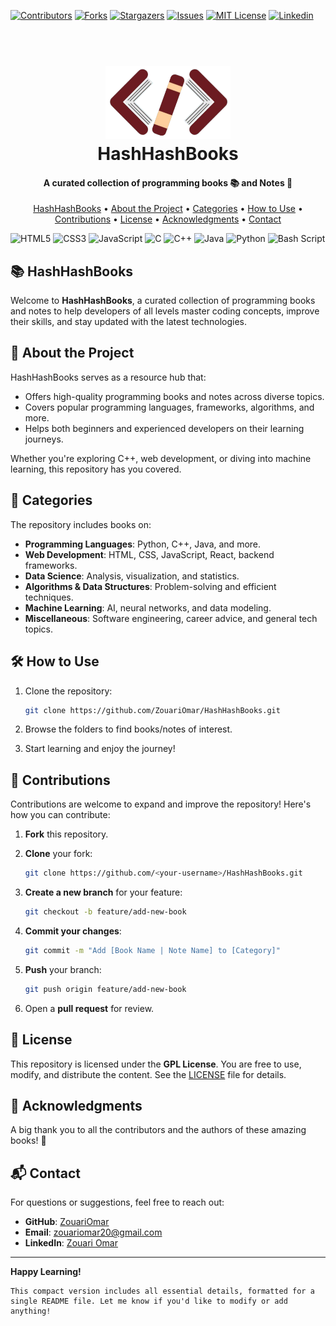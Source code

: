 <!-- PROJECT SHIELDS -->

[![Contributors](https://img.shields.io/badge/CONTRIBUTORS-01-blue?style=plastic)](https://github.com/ZouariOmar/AgriGO/graphs/contributors)
[![Forks](https://img.shields.io/badge/FORKS-00-blue?style=plastic)](https://github.com/ZouariOmar/AgriGO/network/members)
[![Stargazers](https://img.shields.io/badge/STARS-01-blue?style=plastic)](https://github.com/ZouariOmar/AgriGO/stargazers)
[![Issues](https://img.shields.io/badge/ISSUES-00-blue?style=plastic)](https://github.com/ZouariOmar/AgriGO/issues)
[![MIT License](https://img.shields.io/badge/LICENSE-GPL-blue?style=plastic)](LICENSE)
[![Linkedin](https://img.shields.io/badge/Linkedin-3.5k-blue?style=plastic)](https://www.linkedin.com/in/zouari-omar-143239283)

<!-- PROJECT HEADER -->
<h1 align="center">
  <br>
  <a href="https://github.com/ZouariOmar/HashHashBooks"><img src="doc/imgs/logo.png" alt="HashHashBooks" width="200"></a>
  <br>
  HashHashBooks
  <br>
</h1>

<h4 align="center">A curated collection of programming books 📚 and Notes 📝 </h4>

<!-- PROJECT LINKS -->
<p align="center">
  <a href="#📚-hashhashbooks">HashHashBooks</a> •
  <a href="#🚀-about-the-project">About the Project</a> •
  <a href="#📂-categories">Categories</a> •
  <a href="#🛠-how-to-use">How to Use</a> •
  <a href="#🤝-contributions">Contributions</a> •
  <a href="#📜-license">License</a> •
    <a href="#🌟-acknowledgments">Acknowledgments</a> •
  <a href="#📬-contact">Contact</a>
</p>

<!-- PROJECT TAGS -->

![HTML5](https://img.shields.io/badge/html5-%23E34F26.svg?style=for-the-badge&logo=html5&logoColor=white)
![CSS3](https://img.shields.io/badge/css3-%231572B6.svg?style=for-the-badge&logo=css3&logoColor=white)
![JavaScript](https://img.shields.io/badge/javascript-%23323330.svg?style=for-the-badge&logo=javascript&logoColor=%23F7DF1E)
![C](https://img.shields.io/badge/c-%2300599C.svg?style=for-the-badge&logo=c&logoColor=white)
![C++](https://img.shields.io/badge/c++-%2300599C.svg?style=for-the-badge&logo=c%2B%2B&logoColor=white)
![Java](https://img.shields.io/badge/java-%23ED8B00.svg?style=for-the-badge&logo=openjdk&logoColor=white)
![Python](https://img.shields.io/badge/python-3670A0?style=for-the-badge&logo=python&logoColor=ffdd54)
![Bash Script](https://img.shields.io/badge/bash_script-%23121011.svg?style=for-the-badge&logo=gnu-bash&logoColor=white)

## 📚 HashHashBooks

Welcome to **HashHashBooks**, a curated collection of programming books and notes to help developers of all levels master coding concepts, improve their skills, and stay updated with the latest technologies.

## 🚀 About the Project

HashHashBooks serves as a resource hub that:

- Offers high-quality programming books and notes across diverse topics.
- Covers popular programming languages, frameworks, algorithms, and more.
- Helps both beginners and experienced developers on their learning journeys.

Whether you're exploring C++, web development, or diving into machine learning, this repository has you covered.

## 📂 Categories

The repository includes books on:

- **Programming Languages**: Python, C++, Java, and more.
- **Web Development**: HTML, CSS, JavaScript, React, backend frameworks.
- **Data Science**: Analysis, visualization, and statistics.
- **Algorithms & Data Structures**: Problem-solving and efficient techniques.
- **Machine Learning**: AI, neural networks, and data modeling.
- **Miscellaneous**: Software engineering, career advice, and general tech topics.

## 🛠 How to Use

1. Clone the repository:

   ```bash
   git clone https://github.com/ZouariOmar/HashHashBooks.git
   ```

2. Browse the folders to find books/notes of interest.
3. Start learning and enjoy the journey!

## 🤝 Contributions

Contributions are welcome to expand and improve the repository! Here's how you can contribute:

1. **Fork** this repository.
2. **Clone** your fork:

   ```bash
   git clone https://github.com/<your-username>/HashHashBooks.git
   ```

3. **Create a new branch** for your feature:

   ```bash
   git checkout -b feature/add-new-book
   ```

4. **Commit your changes**:

   ```bash
   git commit -m "Add [Book Name | Note Name] to [Category]"
   ```

5. **Push** your branch:

   ```bash
   git push origin feature/add-new-book
   ```

6. Open a **pull request** for review.

## 📜 License

This repository is licensed under the **GPL License**. You are free to use, modify, and distribute the content. See the [LICENSE](LICENSE) file for details.

## 🌟 Acknowledgments

A big thank you to all the contributors and the authors of these amazing books! 🙌

## 📬 Contact

For questions or suggestions, feel free to reach out:

- **GitHub**: [ZouariOmar](https://github.com/ZouariOmar)
- **Email**: [zouariomar20@gmail.com](mailto:zouariomar20@gmail.com)
- **LinkedIn**: [Zouari Omar](https://www.linkedin.com/in/zouari-omar-143239283/)

---

**Happy Learning!**

```*
This compact version includes all essential details, formatted for a single README file. Let me know if you'd like to modify or add anything!
```

